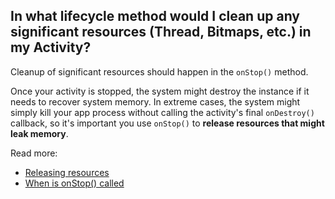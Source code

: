 ## In what lifecycle method would I clean up any significant resources (Thread, Bitmaps, etc.) in my Activity?

Cleanup of significant resources should happen in the `onStop()` method.

Once your activity is stopped, the system might destroy the instance if it needs to recover system memory. In extreme cases, the system might simply kill your app process without calling the activity's final `onDestroy()` callback, so it's important you use `onStop()` to **release resources that might leak memory**.

Read more:
- [Releasing resources](https://developer.android.com/training/basics/activity-lifecycle/stopping.html)
- [When is onStop() called](solutions/activity_on_stop.md)

